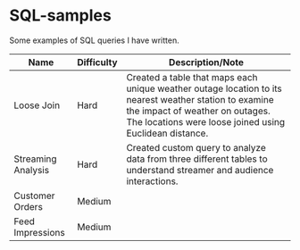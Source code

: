 # SQL-samples
Some examples of SQL queries I have written.

| Name     | Difficulty     | Description/Note     |
|------------|----------|----------|
Loose Join | Hard | Created a table that maps each unique weather outage location to its nearest weather station to examine the impact of weather on outages. The locations were loose joined using Euclidean distance. |
Streaming Analysis | Hard | Created custom query to analyze data from three different tables to understand streamer and audience interactions. |
Customer Orders | Medium | |
Feed Impressions | Medium | | 
